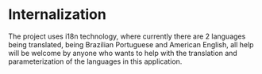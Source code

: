 # Internalization

The project uses i18n technology, where currently there are 2 languages ​​being translated, being Brazilian Portuguese and American English, all help will be welcome by anyone who wants to help with the translation and parameterization of the languages ​​in this application.
